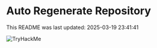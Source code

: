 # Auto Regenerate Repository

This README was last updated: 2025-03-19 23:41:41

 ![TryHackMe](https://tryhackme.com/badge/533634)